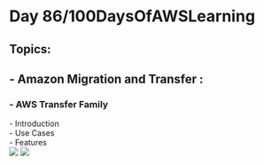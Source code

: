 <h1> Day 86/100DaysOfAWSLearning </h1>
<h2> Topics: </h2>

 <h2>  - Amazon Migration and Transfer : </h2>


<h3> - AWS Transfer Family </h3> 
      - Introduction <br>
      - Use Cases <br>
      - Features <br>
      
      
               
<img src = "https://github.com/thetechgirlgita/100-days-of-aws-learning/blob/master/Images/Day86/86_1.jpg?raw=true">
<img src = "https://github.com/thetechgirlgita/100-days-of-aws-learning/blob/master/Images/Day85/85_2.jpg?raw=true">
